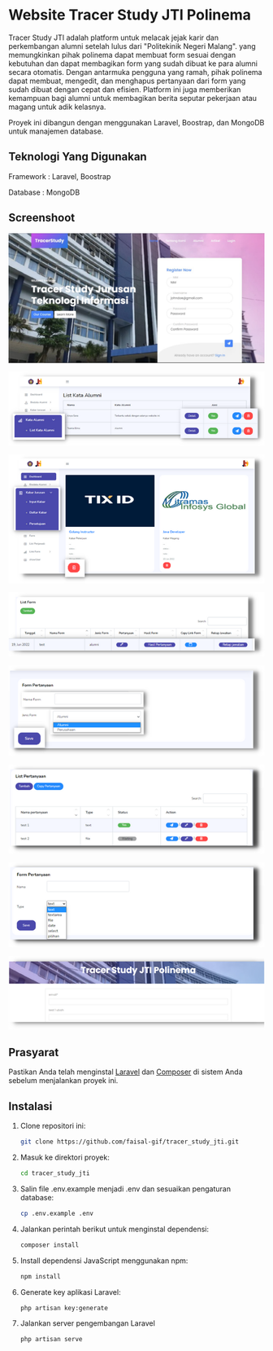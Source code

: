 # Website Tracer Study JTI Polinema

Tracer Study JTI adalah platform untuk melacak jejak karir dan perkembangan alumni setelah lulus dari "Politekinik Negeri Malang". yang memungkinkan pihak polinema dapat membuat form sesuai dengan kebutuhan dan dapat membagikan form yang sudah dibuat ke para alumni secara otomatis. Dengan antarmuka pengguna yang ramah, pihak polinema dapat membuat, mengedit, dan menghapus pertanyaan dari form yang sudah dibuat dengan cepat dan efisien. Platform ini juga memberikan kemampuan bagi alumni untuk membagikan berita seputar pekerjaan atau magang untuk adik kelasnya.

Proyek ini dibangun dengan menggunakan Laravel, Boostrap, dan MongoDB untuk manajemen database.
## Teknologi Yang Digunakan 

Framework : Laravel, Boostrap

Database : MongoDB

## Screenshoot

![Halaman Landing](img/ss-tracer.jpg)

![Halaman Alumni](img/ss-alumni.png)

![Halaman Kabar Jurusan](img/ss-kabar-jurusan.png)

![Halaman List Form](img/ss-list-form.png)

![Halaman Tambah Form](img/ss-form.png)

![Halaman List Pertanyaan](img/ss-list-pertanyaan.png)

![Halaman Tambah Pertanyaan](img/ss-pertanyaan.png)

![Halaman Hasil Form](img/ss-hasil-form.png)





## Prasyarat

Pastikan Anda telah menginstal [Laravel](https://laravel.com/) dan [Composer](https://getcomposer.org/) di sistem Anda sebelum menjalankan proyek ini.

## Instalasi

1. Clone repositori ini:

   ```bash
   git clone https://github.com/faisal-gif/tracer_study_jti.git
   ```
   
2. Masuk ke direktori proyek:

   ```bash
   cd tracer_study_jti
   ```

3. Salin file .env.example menjadi .env dan sesuaikan pengaturan database:

   ```bash
   cp .env.example .env
   ```

4. Jalankan perintah berikut untuk menginstal dependensi:

   ```bash
   composer install
   ```

5. Install dependensi JavaScript menggunakan npm:

   ```bash
   npm install
   ```

6. Generate key aplikasi Laravel:

   ```bash
   php artisan key:generate
   ```

7. Jalankan server pengembangan Laravel

   ```bash
   php artisan serve
   ```
